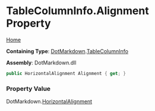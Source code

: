 # TableColumnInfo\.Alignment Property

[Home](../../../README.md)

**Containing Type**: [DotMarkdown](../../README.md)\.[TableColumnInfo](../README.md)

**Assembly**: DotMarkdown\.dll

```csharp
public HorizontalAlignment Alignment { get; }
```

### Property Value

DotMarkdown\.[HorizontalAlignment](../../HorizontalAlignment/README.md)

